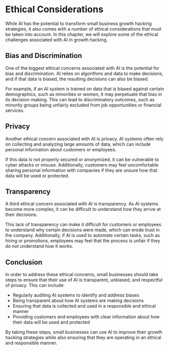 Ethical Considerations
=====================================================================

While AI has the potential to transform small business growth hacking strategies, it also comes with a number of ethical considerations that must be taken into account. In this chapter, we will explore some of the ethical challenges associated with AI in growth hacking.

Bias and Discrimination
-----------------------

One of the biggest ethical concerns associated with AI is the potential for bias and discrimination. AI relies on algorithms and data to make decisions, and if that data is biased, the resulting decisions can also be biased.

For example, if an AI system is trained on data that is biased against certain demographics, such as minorities or women, it may perpetuate that bias in its decision-making. This can lead to discriminatory outcomes, such as minority groups being unfairly excluded from job opportunities or financial services.

Privacy
-------

Another ethical concern associated with AI is privacy. AI systems often rely on collecting and analyzing large amounts of data, which can include personal information about customers or employees.

If this data is not properly secured or anonymized, it can be vulnerable to cyber attacks or misuse. Additionally, customers may feel uncomfortable sharing personal information with companies if they are unsure how that data will be used or protected.

Transparency
------------

A third ethical concern associated with AI is transparency. As AI systems become more complex, it can be difficult to understand how they arrive at their decisions.

This lack of transparency can make it difficult for customers or employees to understand why certain decisions were made, which can erode trust in the company. Additionally, if AI is used to automate certain tasks, such as hiring or promotions, employees may feel that the process is unfair if they do not understand how it works.

Conclusion
----------

In order to address these ethical concerns, small businesses should take steps to ensure that their use of AI is transparent, unbiased, and respectful of privacy. This can include:

* Regularly auditing AI systems to identify and address biases
* Being transparent about how AI systems are making decisions
* Ensuring that data is collected and used in a responsible and ethical manner
* Providing customers and employees with clear information about how their data will be used and protected

By taking these steps, small businesses can use AI to improve their growth hacking strategies while also ensuring that they are operating in an ethical and responsible manner.
